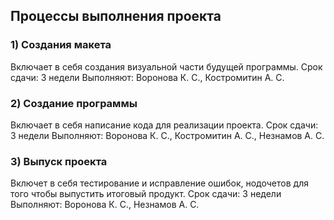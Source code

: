 ## Процессы выполнения проекта

### 1) Создания макета 
Включает в себя создания визуальной части будущей программы.
Срок сдачи: 3 недели 
Выполняют: Воронова К. С., Костромитин А. С.

### 2) Создание программы
Включает в себя написание кода для реализации проекта.
Срок сдачи: 3 недели 
Выполняют: Воронова К. С., Костромитин А. С., Незнамов А. С.

### 3) Выпуск проекта
Включет в себя тестирование и исправление ошибок, нодочетов для того чтобы выпустить итоговый продукт.
Срок сдачи: 3 недели 
Выполняют: Воронова К. С., Незнамов А. С.
